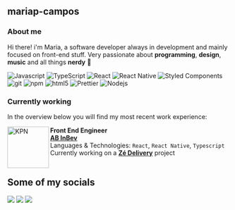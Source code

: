 
## mariap-campos

### About me
  Hi there! i'm Maria, a software developer always in development and mainly focused on front-end stuff. Very passionate about **programming**, **design**, **music** and all things **nerdy** 👾
<br/>


<p>  
  <img alt="Javascript" src="https://img.shields.io/badge/-Javascript-yellow?style=flat-square&logo=javascript&logoColor=white" />
  <img alt="TypeScript" src="https://img.shields.io/badge/-TypeScript-007ACC?style=flat-square&logo=typescript&logoColor=white" />
  <img alt="React" src="https://img.shields.io/badge/-React-45b8d8?style=flat-square&logo=react&logoColor=white" />
  <img alt="React Native" src="https://img.shields.io/badge/-React Native-3792ab?style=flat-square&logo=react&logoColor=white" />
  <img alt="Styled Components" src="https://img.shields.io/badge/-Styled_Components-db7092?style=flat-square&logo=styled-components&logoColor=white" />
  <img alt="git" src="https://img.shields.io/badge/-Git-F05032?style=flat-square&logo=git&logoColor=white" />
  <img alt="npm" src="https://img.shields.io/badge/-NPM-CB3837?style=flat-square&logo=npm&logoColor=white" />
  <img alt="html5" src="https://img.shields.io/badge/-HTML5-E34F26?style=flat-square&logo=html5&logoColor=white" />
  <img alt="Prettier" src="https://img.shields.io/badge/-Prettier-F7B93E?style=flat-square&logo=prettier&logoColor=white" />
  <img alt="Nodejs" src="https://img.shields.io/badge/-Nodejs-43853d?style=flat-square&logo=Node.js&logoColor=white" />
</p>

### Currently working
In the overview below you will find my most recent work experience:

[<img align="left" height="94px"  alt="KPN" src="https://www.designtagebuch.de/wp-content/uploads/mediathek//2022/01/ab-inbev-logo-bildmarke-1100x825.png"/>](https://www.ab-inbev.com/)


**Front End Engineer** \
[**AB InBev**](https://www.ab-inbev.com/) \
Languages & Technologies: `React`, `React Native`, `Typescript` \
Currently working on a [**Zé Delivery**](https://www.ze.delivery/) project
<br/>
<br/>




## Some of my socials
<div align="left"> 
  <a href="https://www.linkedin.com/in/maria-p-campos/" target="_blank"><img src="https://img.shields.io/badge/-LinkedIn-%230077B5?style=flat-square&logo=linkedin&logoColor=white" target="_blank"></a>
  <a href="https://mashpaula.vercel.app"><img src="https://img.shields.io/badge/website-77b296?style=flat-square&logo=About.me&logoColor=white" target="_blank"></a>
  <a href="mailto:mpfc.maria@gmail.com"><img src="https://img.shields.io/badge/-Gmail-%23333?style=flat-square&logo=gmail&logoColor=white" target="_blank"></a>
 
  
</div>




